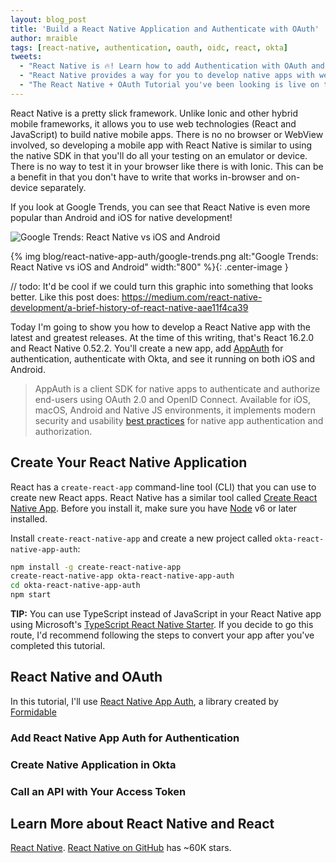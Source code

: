 ```yaml
---
layout: blog_post
title: 'Build a React Native Application and Authenticate with OAuth'
author: mraible
tags: [react-native, authentication, oauth, oidc, react, okta]
tweets:
  - "React Native is 🔥! Learn how to add Authentication with OAuth and AppAuth in this 😎 tutorial → "
  - "React Native provides a way for you to develop native apps with web technologies. See how to add authentication to your React Native apps with this handy tutorial. "
  - "The React Native + OAuth Tutorial you've been looking is live on the @okta developer blog! "
---
```


React Native is a pretty slick framework. Unlike Ionic and other hybrid mobile frameworks, it allows you to use web technologies (React and JavaScript) to build native mobile apps. There is no no browser or WebView involved, so developing a mobile app with React Native is similar to using the native SDK in that you'll do all your testing on an emulator or device. There is no way to test it in your browser like there is with Ionic. This can be a benefit in that you don't have to write that works in-browser and on-device separately. 

If you look at Google Trends, you can see that React Native is even more popular than Android and iOS for native development!

<script type="text/javascript" src="https://ssl.gstatic.com/trends_nrtr/1294_RC01/embed_loader.js"></script> <script type="text/javascript"> trends.embed.renderExploreWidget("TIMESERIES", {"comparisonItem":[{"keyword":"ios development","geo":"","time":"today 12-m"},{"keyword":"android development","geo":"","time":"today 12-m"},{"keyword":"react native","geo":"","time":"today 12-m"}],"category":0,"property":""}, {"exploreQuery":"q=ios%20development,android%20development,react%20native&date=today 12-m,today 12-m,today 12-m","guestPath":"https://trends.google.com:443/trends/embed/"}); </script> 

![Google Trends: React Native vs iOS and Android](/assets/img/blog/react-native-app-auth/google-trends.png)

{% img blog/react-native-app-auth/google-trends.png alt:"Google Trends: React Native vs iOS and Android" width:"800" %}{: .center-image }

// todo: It'd be cool if we could turn this graphic into something that looks better. Like this post does: https://medium.com/react-native-development/a-brief-history-of-react-native-aae11f4ca39

Today I'm going to show you how to develop a React Native app with the latest and greatest releases. At the time of this writing, that's React 16.2.0 and React Native 0.52.2. You'll create a new app, add [AppAuth](https://appauth.io/) for authentication, authenticate with Okta, and see it running on both iOS and Android.

> AppAuth is a client SDK for native apps to authenticate and authorize end-users using OAuth 2.0 and OpenID Connect. Available for iOS, macOS, Android and Native JS environments, it implements modern security and usability [best practices](https://tools.ietf.org/html/rfc8252) for native app authentication and authorization.

## Create Your React Native Application

React has a `create-react-app` command-line tool (CLI) that you can use to create new React apps. React Native has a similar tool called [Create React Native App](https://github.com/react-community/create-react-native-app). Before you install it, make sure you have [Node](https://nodejs.org/) v6 or later installed.

Install `create-react-native-app` and create a new project called `okta-react-native-app-auth`:

```bash
npm install -g create-react-native-app
create-react-native-app okta-react-native-app-auth
cd okta-react-native-app-auth
npm start
```

**TIP:** You can use TypeScript instead of JavaScript in your React Native app using Microsoft's [TypeScript React Native Starter](https://github.com/Microsoft/TypeScript-React-Native-Starter). If you decide to go this route, I'd recommend following the steps to convert your app after you've completed this tutorial.

## React Native and OAuth

In this tutorial, I'll use [React Native App Auth](https://github.com/FormidableLabs/react-native-app-auth), a library created by [Formidable](http://formidable.com/)

### Add React Native App Auth for Authentication

### Create Native Application in Okta

### Call an API with Your Access Token

## Learn More about React Native and React

[React Native](https://facebook.github.io/react-native/).
 [React Native on GitHub](https://github.com/facebook/react-native) has ~60K stars.